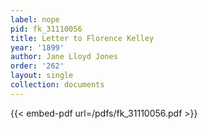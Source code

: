 ```yaml
---
label: nope
pid: fk_31110056
title: Letter to Florence Kelley
year: '1899'
author: Jane Lloyd Jones
order: '262'
layout: single
collection: documents
---
```



{{< embed-pdf url=/pdfs/fk_31110056.pdf >}}